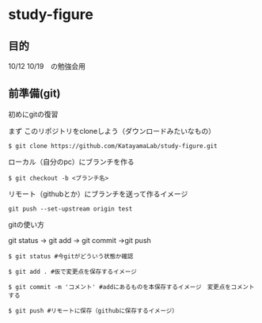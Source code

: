 # study-figure

## 目的
10/12 10/19　の勉強会用



## 前準備(git)



初めにgitの復習



まず このリポジトリをcloneしよう（ダウンロードみたいなもの）

````
$ git clone https://github.com/KatayamaLab/study-figure.git
````

ローカル（自分のpc）にブランチを作る

````
$ git checkout -b <ブランチ名>
`````

リモート（githubとか）にブランチを送って作るイメージ
````
git push --set-upstream origin test
````

gitの使い方

git status → git add → git commit →git push 



````
$ git status #今gitがどういう状態か確認
````



````
$ git add . #仮で変更点を保存するイメージ
````



````
$ git commit -m 'コメント' #addにあるものを本保存するイメージ　変更点をコメントする
````



````
$ git push #リモートに保存（githubに保存するイメージ）
````


